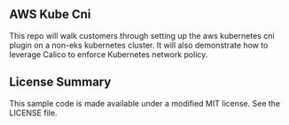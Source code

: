 ## AWS Kube Cni

This repo will walk customers through setting up the aws kubernetes cni plugin on a non-eks kubernetes cluster. It will also demonstrate how to leverage Calico to enforce Kubernetes network policy.

## License Summary

This sample code is made available under a modified MIT license. See the LICENSE file.
